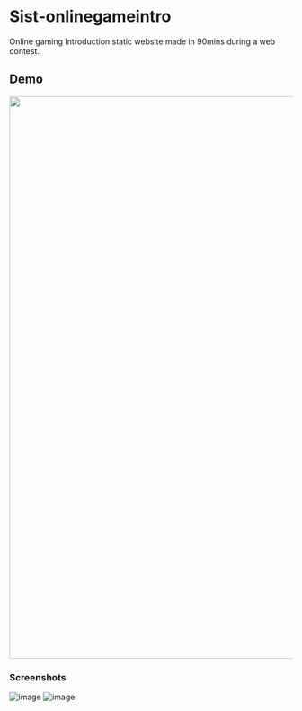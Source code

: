 # Sist-onlinegameintro
Online gaming Introduction static website made in 90mins during a web contest.

## Demo
<img src="https://user-images.githubusercontent.com/88220620/163440058-a11491ab-2b9c-4f4e-9c3d-104fc86a2830.gif" width="1000">

### Screenshots
![image](https://user-images.githubusercontent.com/88220620/156169980-27ba5564-75d1-4303-bba3-93962dfd981c.png)
![image](https://user-images.githubusercontent.com/88220620/156169992-b06a4d07-a574-454a-93b4-426e456d9f48.png)
